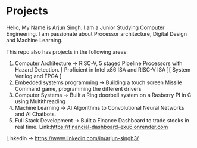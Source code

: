 # Projects

Hello, My Name is Arjun Singh. I am a Junior Studying Computer Engineering. I am passionate about Processor architecture, Digital Design and Machine Learning.

This repo also has projects in the following areas:

1. Computer Architecture -> RISC-V, 5 staged Pipeline Processors with Hazard Detection. [ Proficient in Intel x86 ISA and RISC-V ISA ][ System Verilog and FPGA ]
2. Embedded systems programming -> Building a touch screen Missile Command game, programming the different drivers
3. Computer Systems -> Built a Ring doorbell system on a Rasberry PI in C using Multithreading
4. Machine Learning -> AI Algorithms to Convolutional Neural Networks and AI Chatbots.
5. Full Stack Development -> Built a Finance Dashboard to trade stocks in real time. Link:https://financial-dashboard-exu6.onrender.com

Linkedin -> https://www.linkedin.com/in/arjun-singh3/   
